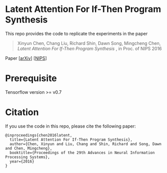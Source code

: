 # Latent Attention For If-Then Program Synthesis

This repo provides the code to replicate the experiments in the paper

> Xinyun Chen, Chang Liu, Richard Shin, Dawn Song, Mingcheng Chen, <cite> Latent Attention For If-Then Program Synthesis </cite>,
> in Proc. of NIPS 2016

Paper [[arXiv](https://arxiv.org/abs/1611.01867)] [[NIPS](https://papers.nips.cc/paper/6284-latent-attention-for-if-then-program-synthesis.pdf)]

# Prerequisite

Tensorflow version >= v0.7

# Citation

If you use the code in this repo, please cite the following paper:

```
@inproceedings{chen2016latent,
  title={Latent Attention For If-Then Program Synthesis},
  author={Chen, Xinyun and Liu, Chang and Shin, Richard and Song, Dawn and Chen, Mingcheng},
  booktitle={Proceedings of the 29th Advances in Neural Information Processing Systems},
  year={2016}
}
```
